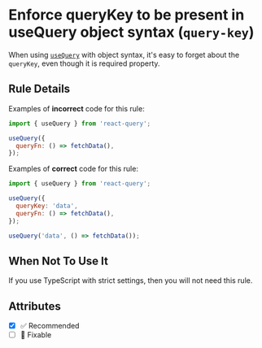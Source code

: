 # Enforce queryKey to be present in useQuery object syntax (`query-key`)

When using [`useQuery`](https://react-query.tanstack.com/reference/useQuery) with object syntax, it's easy to forget about the `queryKey`, even though it is required property.

## Rule Details

Examples of **incorrect** code for this rule:

```js
import { useQuery } from 'react-query';

useQuery({
  queryFn: () => fetchData(),
});
```

Examples of **correct** code for this rule:

```js
import { useQuery } from 'react-query';

useQuery({
  queryKey: 'data',
  queryFn: () => fetchData(),
});

useQuery('data', () => fetchData());
```

## When Not To Use It

If you use TypeScript with strict settings, then you will not need this rule.

## Attributes

- [x] ✅ Recommended
- [ ] 🔧 Fixable
